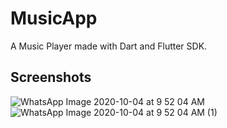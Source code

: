 # MusicApp

A Music Player made with Dart and Flutter SDK.

## Screenshots

![WhatsApp Image 2020-10-04 at 9 52 04 AM](https://user-images.githubusercontent.com/60035156/95006965-b4199a00-0627-11eb-85f2-f3600e2bd2f9.jpeg)
![WhatsApp Image 2020-10-04 at 9 52 04 AM (1)](https://user-images.githubusercontent.com/60035156/95006979-d0b5d200-0627-11eb-8a66-350fd8392fc1.jpeg)
